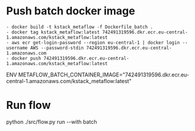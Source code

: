 # Push batch docker image
    - docker build -t kstack_metaflow -f Dockerfile_batch .  
    - docker tag kstack_metaflow:latest 742491319596.dkr.ecr.eu-central-1.amazonaws.com/kstack_metaflow:latest  
    - aws ecr get-login-password --region eu-central-1 | docker login --username AWS --password-stdin 742491319596.dkr.ecr.eu-central-1.amazonaws.com  
    - docker push 742491319596.dkr.ecr.eu-central-1.amazonaws.com/kstack_metaflow:latest  


ENV METAFLOW_BATCH_CONTAINER_IMAGE="742491319596.dkr.ecr.eu-central-1.amazonaws.com/kstack_metaflow:latest"  

# Run flow
python ./src/flow.py run --with batch